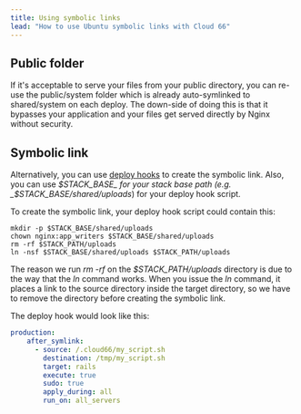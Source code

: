 ```yaml
---
title: Using symbolic links
lead: "How to use Ubuntu symbolic links with Cloud 66"
---
```


## Public folder

If it's acceptable to serve your files from your public directory, you can re-use the public/system folder which is already auto-symlinked to shared/system on each deploy. The down-side of doing this is that it bypasses your application and your files get served directly by Nginx without security.

## Symbolic link

Alternatively, you can use [deploy hooks](/docs/deploy-hooks/deploy-hooks) to create the symbolic link. Also, you can use _$STACK_BASE_ for your stack base path (e.g. _$STACK_BASE/shared/uploads_) for your deploy hook script.

To create the symbolic link, your deploy hook script could contain this:

```shell
mkdir -p $STACK_BASE/shared/uploads
chown nginx:app_writers $STACK_BASE/shared/uploads
rm -rf $STACK_PATH/uploads
ln -nsf $STACK_BASE/shared/uploads $STACK_PATH/uploads
```
The reason we run _rm -rf_ on the _$STACK_PATH/uploads_ directory is due to the way that the _ln_ command works. When you issue the _ln_ command,
it places a link to the source directory inside the target directory, so we have to remove the directory before creating the symbolic link.

The deploy hook would look like this:

```yaml
production:
    after_symlink:
      - source: /.cloud66/my_script.sh
        destination: /tmp/my_script.sh
        target: rails
        execute: true
        sudo: true
        apply_during: all
        run_on: all_servers
```


